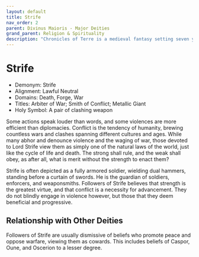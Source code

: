 ```yaml
---
layout: default
title: Strife
nav_order: 2
parent: Divinus Maioris - Major Deities
grand_parent: Religion & Spirituality
description: "Chronicles of Terre is a medieval fantasy setting seven years in the writing, currently for dungeons & dragons 5th edition."
---
```


# Strife

- Demonym: Strife
- Alignment: Lawful Neutral
- Domains: Death, Forge, War
- Titles: Arbiter of War; Smith of Conflict; Metallic Giant
- Holy Symbol: A pair of clashing weapon

Some actions speak louder than words, and some violences are more efficient than diplomacies. Conflict is the tendency of humanity, brewing countless wars and clashes spanning different cultures and ages. While many abhor and denounce violence and the waging of war, those devoted to Lord Strife view them as simply one of the natural laws of the world, just like the cycle of life and death. The strong shall rule, and the weak shall obey, as after all, what is merit without the strength to enact them?

Strife is often depicted as a fully armored soldier, wielding dual hammers, standing before a curtain of swords. He is the guardian of soldiers, enforcers, and weaponsmiths. Followers of Strife believes that strength is the greatest virtue, and that conflict is a necessity for advancement. They do not blindly engage in violence however, but those that they deem beneficial and progressive.

## Relationship with Other Deities

Followers of Strife are usually dismissive of beliefs who promote peace and oppose warfare, viewing them as cowards. This includes beliefs of Caspor, Oune, and Oscerion to a lesser degree.